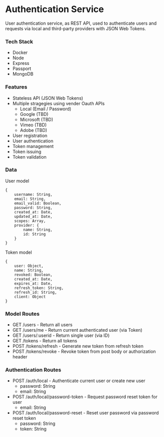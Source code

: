 # Authentication Service
User authentication service, as REST API, used to authenticate users and requests via local and third-party providers with JSON Web Tokens.

### Tech Stack
- Docker
- Node
- Express
- Passport
- MongoDB

### Features
- Stateless API (JSON Web Tokens)
- Multiple stragegies using vender Oauth APIs
	- Local (Email / Password)
	- Google (TBD)
	- Microsoft (TBD)
	- Vimeo (TBD)
	- Adobe (TBD)
- User registration
- User authentication
- Token management
- Token issuing
- Token validation

### Data
User model
```JS
{
	username: String,
    email: String,
    email_valid: Boolean,
    password: String,
    created_at: Date,
    updated_at: Date,
    scopes: Array,
    provider: {
    	name: String,
    	id: String
    }
}
```
Token model
```JS
{
    user: Object,
    name: String,
    revoked: Boolean,
    created_at: Date,
    expires_at: Date,
	refresh_token: String,
	refresh_id: String,
	client: Object
}
```

### Model Routes
- GET /users - Return all users
- GET /users/me - Return current authenticated user (via Token)
- GET /users/:userid - Return single user (via ID)
- GET /tokens - Return all tokens
- POST /tokens/refresh - Generate new token from refresh token
- POST /tokens/revoke - Revoke token from post body or authorization header

### Authentication Routes
- POST /auth/local - Authenticate current user or create new user
    - password: String
    - email: String
- POST /auth/local/password-token - Request password reset token for user
    - email: String
- POST /auth/local/password-reset - Reset user password via password reset token
    - password: String
    - token: String
